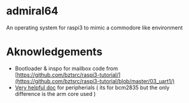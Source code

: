 # admiral64
An operating system for raspi3 to mimic a commodore like environment

# Aknowledgements
- Bootloader & inspo for mailbox code from [https://github.com/bztsrc/raspi3-tutorial/](https://github.com/bztsrc/raspi3-tutorial/blob/master/03_uart1/)
- [Very helpful doc](https://www.raspberrypi.org/app/uploads/2012/02/BCM2835-ARM-Peripherals.pdf) for peripherials ( its for bcm2835 but the only difference is the arm core used )
